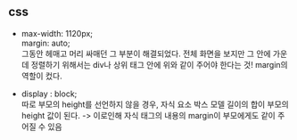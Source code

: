 ## css

-    max-width: 1120px; <br>
    margin: auto;<br>
그동안 헤매고 머리 싸매던 그 부분이 해결되었다. 전체 화면을 보지만 그 안에 가운데 정렬하기 위해서는 div나 상위 태그 안에 위와 같이 주어야 한다는 것! margin의 역할이 컸다.

- display : block; <br>
따로 부모의 height를 선언하지 않을 경우, 자식 요소 박스 모델 길이의 합이 부모의 height 값이 된다. -> 이로인해 자식 태그의 내용의 margin이 부모에게도 같이 주어질 수 있음